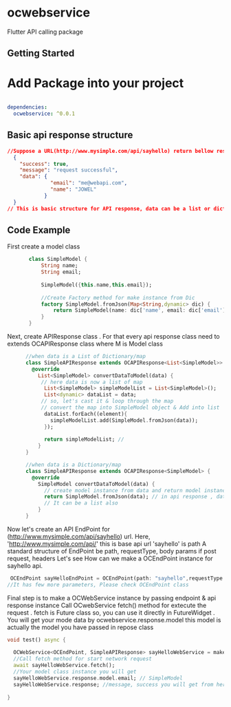 # ocwebservice

 Flutter API calling package 
## Getting Started
# Add Package into your project
```yaml

dependencies:
  ocwebservice: ^0.0.1
```
## Basic api response structure 
```json
//Suppose a URL(http://www.mysimple.com/api/sayhello) return bellow response.
  {
    "success": true,
    "message": "request successful",
    "data": {
              "email": "me@webapi.com",
              "name": "JOWEL"
            }
  }
// This is basic structure for API response, data can be a list or dictionary.   
```
## Code Example

First create a model class 
 ```dart
        class SimpleModel {
            String name;
            String email;
    
            SimpleModel({this.name,this.email});
    
            //Create Factory method for make instance from Dic
            factory SimpleModel.fromJson(Map<String,dynamic> dic) {
                return SimpleModel(name: dic['name', email: dic['email']]);
            }
        }
```
Next, create APIResponse class . For that every api response class need to extends OCAPIResponse<M> class where M is Model class 
```dart
      //when data is a List of Dictionary/map
      class SimpleAPIResponse extends OCAPIResponse<List<SimpleModel>> {
        @override
          List<SimpleModel> convertDataToModel(data) {
           // here data is now a list of map
            List<SimpleModel> simpleModelList = List<SimpleModel>();
            List<dynamic> dataList = data;
           // so, let's cast it & loop through the map 
           // convert the map into SimpleModel object & Add into list
            dataList.forEach((element){
              simpleModelList.add(SimpleModel.fromJson(data));
            });
           
            return simpleModelList; // 
          }
      }

      //when data is a Dictionary/map
      class SimpleAPIResponse extends OCAPIResponse<SimpleModel> {
        @override
          SimpleModel convertDataToModel(data) {
            // create model instance from data and return model instance
            return SimpleModel.fromJson(data); // in api response , data is Dictionary. 
            // It can be a list also 
          }
      } 
```  
Now let's create an API EndPoint for (http://www.mysimple.com/api/sayhello) url. Here,
'http://www.mysimple.com/api/' this is base api url 
'sayhello' is path
A standard structure of EndPoint be path, requestType, body params if post request, headers
Let's see How can we make a OCEndPoint instance for sayhello api.
```dart
 OCEndPoint sayHelloEndPoint = OCEndPoint(path: "sayhello",requestType: OCRequestType.POST,needAuth: false);
//It has few more parameters, Please check OCEndPoint class
``` 

Final step is to make a OCWebService instance by passing endpoint & api response instance 
Call OCwebService fetch() method for extecute the request . fetch is Future class so, you can use it 
directly in FutureWidget . You will get your mode data by ocwebservice.response.model 
this model is actually the model you have passed in repose class 

```dart
void test() async {
  
  OCWebService<OCEndPoint, SimpleAPIResponse> sayHelloWebService = makeOCWebService<SimpleAPIResponse>(sayHelloEndPoint, SimpleAPIResponse());
  //Call fetch method for start network request
  await sayHelloWebService.fetch();
  //Your model class instance you will get 
  sayHelloWebService.response.model.email; // SimpleModel
  sayHelloWebService.response; //message, success you will get from here 
  
}
```


